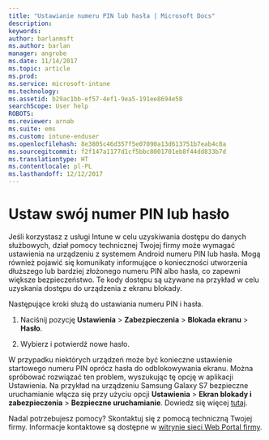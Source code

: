 ```yaml
---
title: "Ustawianie numeru PIN lub hasła | Microsoft Docs"
description: 
keywords: 
author: barlanmsft
ms.author: barlan
manager: angrobe
ms.date: 11/14/2017
ms.topic: article
ms.prod: 
ms.service: microsoft-intune
ms.technology: 
ms.assetid: b29ac1bb-ef57-4ef1-9ea5-191ee8694e58
searchScope: User help
ROBOTS: 
ms.reviewer: arnab
ms.suite: ems
ms.custom: intune-enduser
ms.openlocfilehash: 8e3805c46d357f5e07090a13d613751b7eab4c8a
ms.sourcegitcommit: f2f147a1177d1cf5bbc8001701eb8f44dd833b7d
ms.translationtype: HT
ms.contentlocale: pl-PL
ms.lasthandoff: 12/12/2017
---
```

# <a name="set-your-pin-or-password"></a>Ustaw swój numer PIN lub hasło

Jeśli korzystasz z usługi Intune w celu uzyskiwania dostępu do danych służbowych, dział pomocy technicznej Twojej firmy może wymagać ustawienia na urządzeniu z systemem Android numeru PIN lub hasła. Mogą również pojawić się komunikaty informujące o konieczności utworzenia dłuższego lub bardziej złożonego numeru PIN albo hasła, co zapewni większe bezpieczeństwo. Te kody dostępu są używane na przykład w celu uzyskania dostępu do urządzenia z ekranu blokady.

Następujące kroki służą do ustawiania numeru PIN i hasła.

1.  Naciśnij pozycję **Ustawienia** > **Zabezpieczenia** > **Blokada ekranu** > **Hasło**.

2.  Wybierz i potwierdź nowe hasło.

W przypadku niektórych urządzeń może być konieczne ustawienie startowego numeru PIN oprócz hasła do odblokowywania ekranu. Można spróbować rozwiązać ten problem, wyszukując tę opcję w aplikacji Ustawienia. Na przykład na urządzeniu Samsung Galaxy S7 bezpieczne uruchamianie włącza się przy użyciu opcji **Ustawienia** > **Ekran blokady i zabezpieczenia** > **Bezpieczne uruchamianie**. Dowiedz się więcej [tutaj](/intune-user-help/your-device-appears-encrypted-but-cp-says-otherwise). 

Nadal potrzebujesz pomocy? Skontaktuj się z pomocą techniczną Twojej firmy. Informacje kontaktowe są dostępne w [witrynie sieci Web Portal firmy](https://portal.manage.microsoft.com#HelpDeskDialog).
